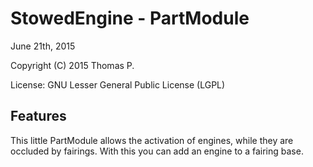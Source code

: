 StowedEngine - PartModule
==============================
June 21th, 2015

Copyright (C) 2015 Thomas P.

License: GNU Lesser General Public License (LGPL)

Features
--------
This little PartModule allows the activation of engines, while they are occluded by fairings.
With this you can add an engine to a fairing base.